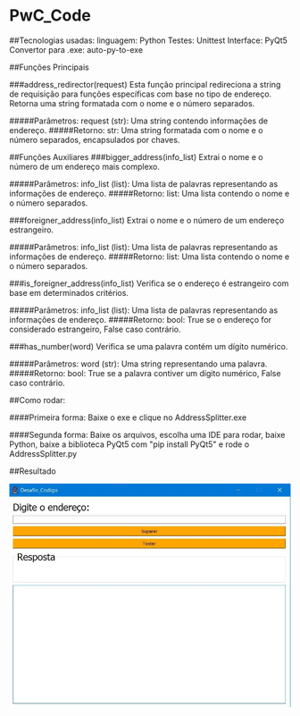 # PwC_Code

##Tecnologias usadas:
linguagem: Python
Testes: Unittest
Interface: PyQt5
Convertor para .exe: auto-py-to-exe

##Funções Principais

###address_redirector(request)
Esta função principal redireciona a string de requisição para funções específicas com base no tipo de endereço. Retorna uma string formatada com o nome e o número separados.

#####Parâmetros:
request (str): Uma string contendo informações de endereço.
#####Retorno:
str: Uma string formatada com o nome e o número separados, encapsulados por chaves.

##Funções Auxiliares
###bigger_address(info_list)
Extrai o nome e o número de um endereço mais complexo.

#####Parâmetros:
info_list (list): Uma lista de palavras representando as informações de endereço.
#####Retorno:
list: Uma lista contendo o nome e o número separados.

###foreigner_address(info_list)
Extrai o nome e o número de um endereço estrangeiro.

#####Parâmetros:
info_list (list): Uma lista de palavras representando as informações de endereço.
#####Retorno:
list: Uma lista contendo o nome e o número separados.

###is_foreigner_address(info_list)
Verifica se o endereço é estrangeiro com base em determinados critérios.

#####Parâmetros:
info_list (list): Uma lista de palavras representando as informações de endereço.
#####Retorno:
bool: True se o endereço for considerado estrangeiro, False caso contrário.

###has_number(word)
Verifica se uma palavra contém um dígito numérico.

#####Parâmetros:
word (str): Uma string representando uma palavra.
#####Retorno:
bool: True se a palavra contiver um dígito numérico, False caso contrário.

##Como rodar:

####Primeira forma:
Baixe o exe e clique no AddressSplitter.exe

####Segunda forma:
Baixe os arquivos, escolha uma IDE para rodar, baixe Python, baixe a biblioteca PyQt5 com "pip install PyQt5" e rode o AddressSplitter.py


##Resultado

![Resultado](img/rodando.jpg)
